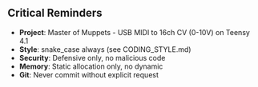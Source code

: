 ## Critical Reminders
- **Project**: Master of Muppets - USB MIDI to 16ch CV (0-10V) on Teensy 4.1
- **Style**: snake_case always (see CODING_STYLE.md)
- **Security**: Defensive only, no malicious code
- **Memory**: Static allocation only, no dynamic
- **Git**: Never commit without explicit request
